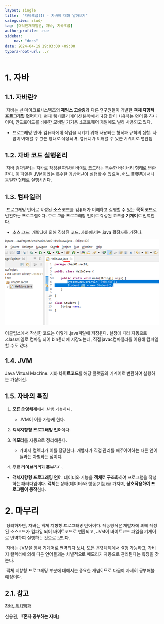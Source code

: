 ```yaml
---
layout: single
title:  "자바초급(4) - 자바에 대해 알아보기"
categories: study
tag: [대덕인재개발원, 자바, 자바초급]
author_profile: true
sidebar:
    nav: "docs"
date: 2024-04-19 19:03:00 +09:00
typora-root-url: ../
---
```




# 1. 자바



## 1.1. 자바란?

​    자바는 썬 마이크로시스템즈의 **제임스 고슬링**과 다른 연구원들이 개발한 **객체 지향적 프로그래밍 언어**이다. 현재 웹 애플리케이션 분야에서 가장 많이 사용하는 언어 중 하나이며, 안드로이드를 비롯한 모바일 기기용 소프트웨어 개발에도 널리 사용되고 있다.



* 프로그래밍 언어: 컴퓨터에게 작업을 시키기 위해 사용되는 형식과 규칙의 집합. 사람이 이해할 수 있는 형태로 작성되며, 컴퓨터가 이해할 수 있는 기계어로 변환됨



## 1.2. 자바 코드 실행원리

​    자바 컴파일러는 자바로 작성된 파일을 바이트 코드라는 특수한 바이너리 형태로 변환한다. 이 파일은 JVM이라는 특수한 가상머신이 실행할 수 있으며, 어느 플랫폼에서나 동일한 형태로 실행시킨다.



## 1.3. 컴파일러

​     프로그래밍 언어로 작성된 **소스 코드**를 컴퓨터가 이해하고 실행할 수 있는 **목적 코드**로 변환하는 프로그램이다. 주로 고급 프로그래밍 언어로 작성된 코드를 **기계어**로 번역한다.



- 소스 코드: 개발자에 의해 작성된 코드. 자바에서는 .java 확장자를 가진다.

![image-20240419193731360](/images/2024-04-19-study-java1-4/image-20240419193731360.png)

이클립스에서 작성한 코드는 이렇게 .java파일에 저장된다. 설정에 따라 자동으로 .class파일로 컴파일 되어 bin폴더에 저장되는데, 직접 javac컴파일러를 이용해 컴파일할 수도 있다.



## 1.4. JVM

Java Virtual Machine. 지바 **바이트코드**를 해당 플랫폼의 기계어로 변환하여 실행하는 가상머신.



## 1.5. 자바의 특징

1. **모든 운영체제**에서 실행 가능하다.
   - JVM이 이를 가능케 한다.

2. **객체지향형 프로그래밍 언어**이다.

   

3. **메모리**를 자동으로 정리해준다.
   - 가비지 컬렉터가 이를 담당한다. 개발자가 직접 관리를 해주어야하는 다른 언어들과는 차별되는 점이다.

4. 무료 **라이브러리가 풍부**하다.



- **객체지향형 프로그래밍 언어**: 데이터와 기능을 **객체**로 **구조화**하여 프로그램을 작성하는 패러다임이다. **객체**는 상태(데이터)와 행동(기능)을 가지며, **상호작용하여 프로그램이 동작**한다.



# 2. 마무리



​    정리하자면, 자바는 객체 지향형 프로그래밍 언어이다. 작동방식은 개발자에 의해 작성된 소스코드가 컴파일 되어 바이트코드로 변환되고, JVM이 바이트코드 파일을 기계어로 번역하여 실행하는 것으로 보인다. 



​    자바는 JVM을 통해 기계어로 번역되다 보니, 모든 운영체제에서 실행 가능하고, 가비지 컬렉터에 의해 다른 언어들과는 차별적으로 메모리가 자동으로 관리된다는 특징을 갖는다.



​    객체 지향형 프로그래밍 부분에 대해서는 중요한 개념이므로 다음에 자세히 공부해볼 예정이다.



## 2.1. 참고

[자바, 위키백과](https://ko.wikipedia.org/wiki/%EC%9E%90%EB%B0%94_(%ED%94%84%EB%A1%9C%EA%B7%B8%EB%9E%98%EB%B0%8D_%EC%96%B8%EC%96%B4))

신용권, **『**혼자 공부하는 자바**』**
